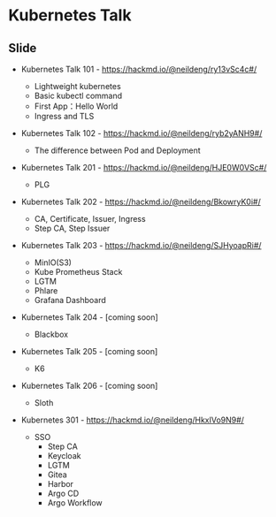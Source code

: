# Kubernetes Talk

## Slide

- Kubernetes Talk 101 - https://hackmd.io/@neildeng/ry13vSc4c#/
  - Lightweight kubernetes
  - Basic kubectl command
  - First App：Hello World
  - Ingress and TLS

- Kubernetes Talk 102 - https://hackmd.io/@neildeng/ryb2yANH9#/
  - The difference between Pod and Deployment

- Kubernetes Talk 201 - https://hackmd.io/@neildeng/HJE0W0VSc#/
  - PLG

- Kubernetes Talk 202 - https://hackmd.io/@neildeng/BkowryK0i#/
  - CA, Certificate, Issuer, Ingress
  - Step CA, Step Issuer

- Kubernetes Talk 203 - https://hackmd.io/@neildeng/SJHyoapRi#/
  - MinIO(S3)
  - Kube Prometheus Stack
  - LGTM
  - Phlare
  - Grafana Dashboard

- Kubernetes Talk 204 - [coming soon]
  - Blackbox

- Kubernetes Talk 205 - [coming soon]
  - K6

- Kubernetes Talk 206 - [coming soon]
  - Sloth

- Kubernetes 301 - https://hackmd.io/@neildeng/HkxIVo9N9#/
  - SSO
    - Step CA
    - Keycloak
    - LGTM
    - Gitea
    - Harbor
    - Argo CD
    - Argo Workflow